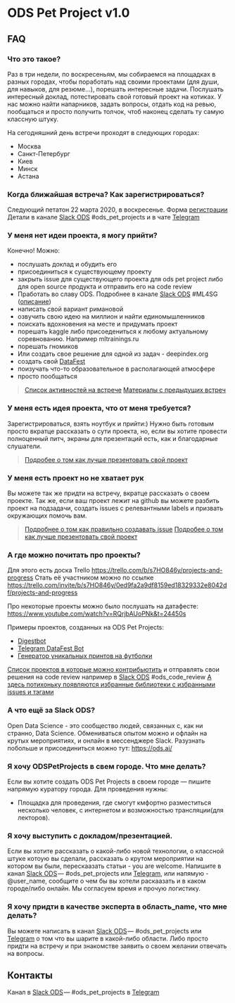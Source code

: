#  ODS Pet Project v1.0

## FAQ

### Что это такое?
Раз в три недели, по воскресеньям, мы собираемся на площадках в разных городах, чтобы поработать над своими проектами (для души, для навыков, для резюме...), порешать интересные задачи. Послушать интересный доклад, потестировать свой готовый проект на котиках. У нас можно найти напарников, задать вопросы, отдать код на ревью, пообщаться и просто получить толчок, чтоб наконец сделать ту самую классную штуку.

На сегодняшний день встречи проходят в следующих городах:
 * Москва
 * Санкт-Петербург
 * Киев
 * Минск
 * Астана

### Когда ближайшая встреча? Как зарегистрироваться?
Следующий петатон 22 марта 2020, в воскресенье. 
Форма [регистрации](https://forms.gle/cBT4xxGtJPPr3fLv8)
Детали в канале [Slack ODS](ods.ai) #ods_pet_projects и в чате [Telegram](t-do.ru/ods_pet_projects)

### У меня нет идеи проекта, я могу прийти?
Конечно!
Можно:
 * послушать доклад и обудить его
 * присоединиться к существующему проекту
 * закрыть issue для существующего проекта для ods pet project либо для open source продукта и отправить его на code review
 * Пработать во славу ODS. Подробнее в канале [Slack ODS](ods.ai) #ML4SG ([описание](https://docs.google.com/document/d/1qfzwR4FRZCKDtZC9oFsu5kiZD5BlfnK7QZXcu_ytulY/edit))
 * написать свой вариант римановой 
 * озвучить свою идею на миллион и найти единомышленников
 * поискать вдохновения на месте и придумать проект
 * порешать kaggle либо присоедениться к любому актуальному соревнованию. Например mltrainings.ru
 * порешать гномиков
 * Или создать свое решение для одной из задач - deepindex.org
 * создать свой [DataFest](datafest.ru)
 * поизучать что-то образовательное в располагающей атмосфере
 * просто пообщаться

> [Список активностей на встрече](./)
> [Материалы с предыдущих встреч](./data/README.md)

### У меня есть идея проекта, что от меня требуется?
Зарегистрироваться, взять ноутбук и прийти:) Нужно быть готовым просто вкратце рассказать о сути проекта, но, если вы хотите провести полноценный питч, экраны для презентаций есть, как и благодарные слушатели.

> [Подробее о том как лучше презентовать свой проект](./how_to_present_your_project.md)

### У меня есть проект но не хватает рук
Вы можете так же придти на встречу, вкратце рассказать о своем проекте. Так же, если ваш проект лежит на github вы можете разбить проект на подзадачи, создать issues с релевантными labels и призвать окружающих помочь вам. 

> [Подробнее о том как правильно создавать issue](./how_to_create_issue.md)
> [Подробее о том как лучше презентовать свой проект](./how_to_present_your_project.md)

### А где можно почитать про проекты?
Для этого есть доска Trello https://trello.com/b/s7HO846y/projects-and-progress 
Стать её участником можно по ссылке https://trello.com/invite/b/s7HO846y/0ed9fa2a9df8159ed18329332e8042df/projects-and-progress

Про некоторые проекты можно было послушать на датафесте: https://www.youtube.com/watch?v=RQrjbAUoPNk&t=24450s

Примеры проектов, созданных на ODS Pet Projects:

* [Digestbot](https://github.com/artyomche9/digestbot)
* [Telegram DataFest Bot](t-do.ru/ODS_DataFest_bot)
* [Генератор уникальных принтов на футболки](http://ganarts.ru)


[Список проектов в которые можно контрибьютить](https://github.com/vengodelsur/awesome-machine-learning/) и отправлять свои решения на code review например в [Slack ODS](ods.ai) #ods_code_review
[А здесь потихоньку появляются избранные библиотеки с избранными issues и тэгами](https://github.com/vengodelsur/awesome-machine-learning/tree/selected)

### А что ещё за Slack ODS?
Open Data Science - это сообщество людей, связанных с, как ни странно, Data Science. Обмениваться опытом можно и офлайн на крутых мероприятиях, и онлайн в мессенджере Slack. Разузнать побольше и присоединиться можно тут: https://ods.ai/

### Я хочу ODSPetProjects в свем городе. Что мне делать?
Если вы хотите создать ODS Pet Projects в своем городе — пишите напрямую куратору города.
Для проведения нужны:
 * Площадка для проведения, где смогут кмфортно разместиться несколько человек, с интернетом и возможностью трансляции(для лекторов).

### Я хочу выступить с докладом/презентацией. 
Если вы хотите рассказать о какой-либо новой технологии, о классной штуке котоую вы сделали, рассказать о крутом мероприятии на котором вы были, перескаазать статьи - you are welcome.
Напишите в канал [Slack ODS](ods.ai) — #ods_pet_projects или [Telegram](t-do.ru/ods_pet_projects), или напямую - @user_name, сообщите о чем бы вы хотели раскаазать и в каком городе/либо онлайн. Мы согласуем время и прочую логистику.

### Я хочу придти в качестве эксперта в область_name, что мне делать?
Вы можете написать в канал [Slack ODS](ods.ai) — #ods_pet_projects или [Telegram](t-do.ru/ods_pet_projects) о том что вы шарите в какой-либо области. 
Либо просто придти на встречу и при знакомстве заявить о своем желании отвечать на вопросы.

## Контакты

Канал в [Slack ODS](ods.ai) — #ods_pet_projects
в [Telegram](t-do.ru/ods_pet_projects)
 
